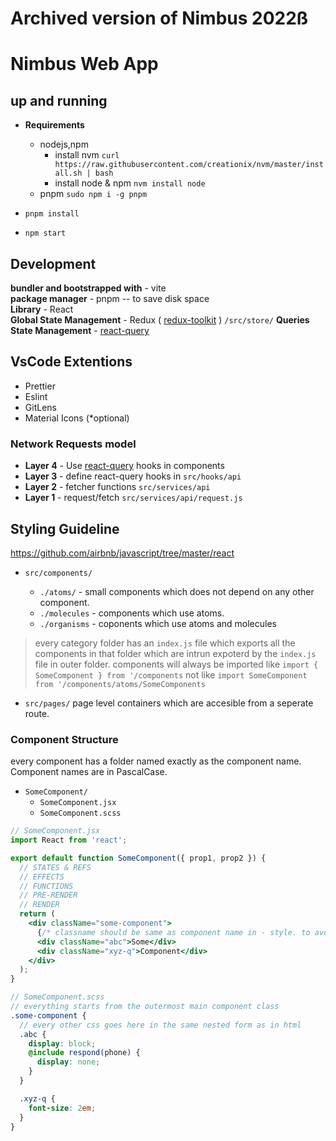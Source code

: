 # **Archived version of Nimbus 2022ß**

# Nimbus Web App

## up and running

- **Requirements**

  - nodejs,npm
    - install nvm `curl https://raw.githubusercontent.com/creationix/nvm/master/install.sh | bash`
    - install node & npm `nvm install node`
  - pnpm `sudo npm i -g pnpm`

- `pnpm install`
- `npm start`

## Development

**bundler and bootstrapped with** - vite  
**package manager** - pnpm -- to save disk space  
**Library** - React  
**Global State Management** - Redux ( [redux-toolkit](https://redux-toolkit.js.org/introduction/getting-started) ) `/src/store/`
**Queries State Management** - [react-query](https://react-query.tanstack.com/overview)

## VsCode Extentions

- Prettier
- Eslint
- GitLens
- Material Icons (\*optional)

### Network Requests model

- **Layer 4** - Use [react-query](https://react-query.tanstack.com/overview) hooks in components
- **Layer 3** - define react-query hooks in `src/hooks/api`
- **Layer 2** - fetcher functions `src/services/api`
- **Layer 1** - request/fetch `src/services/api/request.js`

## Styling Guideline

https://github.com/airbnb/javascript/tree/master/react

- `src/components/`

  - `./atoms/` - small components which does not depend on any other component.
  - `./molecules` - components which use atoms.
  - `./organisms` - coponents which use atoms and molecules

> every category folder has an `index.js` file which exports all the components in that folder which are intrun expoterd by the `index.js` file in outer folder.
> components will always be imported like `import { SomeComponent } from '/components`
> not like `import SomeComponent from '/components/atoms/SomeComponents`

- `src/pages/`
  page level containers which are accesible from a seperate route.

### Component Structure

every component has a folder named exactly as the component name. Component names are in PascalCase.

- `SomeComponent/`
  - `SomeComponent.jsx`
  - `SomeComponent.scss`

```jsx
// SomeComponent.jsx
import React from 'react';

export default function SomeComponent({ prop1, prop2 }) {
  // STATES & REFS
  // EFFECTS
  // FUNCTIONS
  // PRE-RENDER
  // RENDER
  return (
    <div className="some-component">
      {/* classname should be same as component name in - style. to avoid css conflicts  */}
      <div className="abc">Some</div>
      <div className="xyz-q">Component</div>
    </div>
  );
}
```

```scss
// SomeComponent.scss
// everything starts from the outermost main component class
.some-component {
  // every other css goes here in the same nested form as in html
  .abc {
    display: block;
    @include respond(phone) {
      display: none;
    }
  }

  .xyz-q {
    font-size: 2em;
  }
}
```
